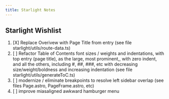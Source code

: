 ```yaml
---
title: Starlight Notes
---
```


## Starlight Wishlist
1. [X] Replace Overivew with Page Title from entry (see file starlight/utils/route-data.ts)
2. [ ] Refactor Table of Contents font sizes / weights and indentations, with top entry (page title), as the large, most prominent,, with zero indent, and all the others, including #, ##, ###, etc with decreasing size/weight/boldness and increasing indentation (see file starlight/utils/generateToC.ts)
3. [ ] modernize / eliminate breakpoints to resolve left sidebar overlap  (see files Page.astro, PageFrame.astro, etc)
4. [ ] improve miasaligned awkward hamburger menu
